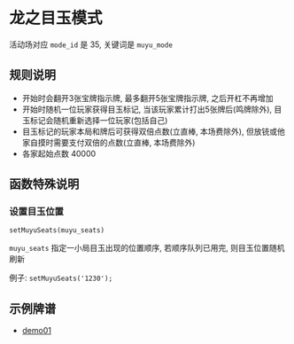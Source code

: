 # 龙之目玉模式

活动场对应 `mode_id` 是 35, 关键词是 `muyu_mode`

## 规则说明

- 开始时会翻开3张宝牌指示牌, 最多翻开5张宝牌指示牌, 之后开杠不再增加
- 开始时随机一位玩家获得目玉标记, 当该玩家累计打出5张牌后(鸣牌除外), 目玉标记会随机重新选择一位玩家(包括自己)
- 目玉标记的玩家本局和牌后可获得双倍点数(立直棒, 本场费除外), 但放铳或他家自摸时需要支付双倍的点数(立直棒, 本场费除外)
- 各家起始点数 40000

## 函数特殊说明

### 设置目玉位置

`setMuyuSeats(muyu_seats)`

`muyu_seats` 指定一小局目玉出现的位置顺序, 若顺序队列已用完, 则目玉位置随机刷新

例子: `setMuyuSeats('1230');`

## 示例牌谱

- [demo01](demo01.js)
